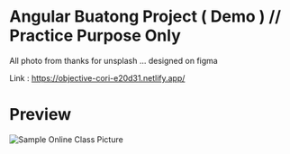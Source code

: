 # Angular Buatong Project ( Demo ) // Practice Purpose Only

All photo from thanks for unsplash ... designed on figma

Link : https://objective-cori-e20d31.netlify.app/

# Preview

![Sample Online Class Picture](https://i.ibb.co/QN5RRPp/Fmbt.jpg)
